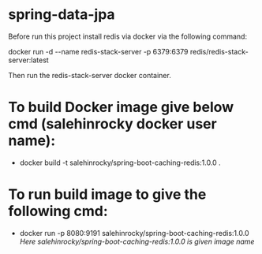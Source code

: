 # spring-data-jpa

Before run this project install redis via docker via the following command:

docker run -d --name redis-stack-server -p 6379:6379 redis/redis-stack-server:latest

Then run the redis-stack-server docker container.

# To build Docker image give below cmd (salehinrocky docker user name):
* docker build -t salehinrocky/spring-boot-caching-redis:1.0.0 .
# To run build image to give the following cmd:
* docker run -p 8080:9191 salehinrocky/spring-boot-caching-redis:1.0.0
_Here salehinrocky/spring-boot-caching-redis:1.0.0 is given image name_
